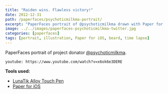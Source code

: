 ```yaml
---
title: "Raiden wins. Flawless victory!"
date: 2012-12-31
path: /paperfaces/psychoticmilkma-portrait/
excerpt: "PaperFaces portrait of @psychoticmilkma drawn with Paper for iOS on an iPad."
image: ../../images/paperfaces-psychoticmilkma-twitter.jpg
categories: [paperfaces]
tags: [portrait, illustration, Paper for iOS, beard, time lapse]
---
```


PaperFaces portrait of project donator [@psychoticmilkma](https://twitter.com/psychoticmilkma).

`youtube: https://www.youtube.com/watch?v=x6ok6e3DERE`

**Tools used:**

- [LunaTik Alloy Touch Pen](https://www.amazon.com/gp/product/B00821TR7G/ref=as_li_ss_tl?ie=UTF8&tag=mademist-20&linkCode=as2&camp=1789&creative=390957&creativeASIN=B00821TR7G)
- [Paper for iOS](https://paper.bywetransfer.com/)
